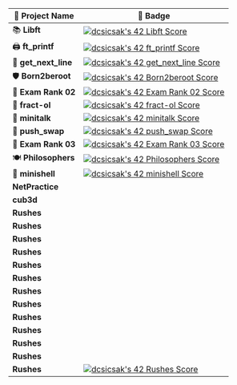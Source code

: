 | 🚀 **Project Name**       | 🏅 **Badge**                                                                                                                                              |
|--------------------|----------------------------------------------------------------------------------------------------------------------------------------------------|
| 📚 **Libft**           | [![dcsicsak's 42 Libft Score](https://badge.nimon.fr/api/v2/cm0i0l41w364801lt3tp2nno0/project/3623787)](https://github.com/Csicsi/42Vienna/tree/main/CommonCore/libft) |
| 🖨️ **ft_printf**       | [![dcsicsak's 42 ft_printf Score](https://badge.nimon.fr/api/v2/cm0i0l41w364801lt3tp2nno0/project/3635368)](https://github.com/Csicsi/42Vienna/tree/main/CommonCore/ft_printf) |
| 📝 **get_next_line**   | [![dcsicsak's 42 get_next_line Score](https://badge.nimon.fr/api/v2/cm0i0l41w364801lt3tp2nno0/project/3642897)](https://github.com/Csicsi/42Vienna/tree/main/CommonCore/get_next_line) |
| 🛡️ **Born2beroot**     | [![dcsicsak's 42 Born2beroot Score](https://badge.nimon.fr/api/v2/cm0i0l41w364801lt3tp2nno0/project/3643247)](https://github.com/Csicsi/42Vienna/tree/main/CommonCore/Born2beroot) |
| 🧠 **Exam Rank 02**    | [![dcsicsak's 42 Exam Rank 02 Score](https://badge.nimon.fr/api/v2/cm0i0l41w364801lt3tp2nno0/project/3674119)](https://github.com/Nimon77/badge42) |
| 🎨 **fract-ol**        | [![dcsicsak's 42 fract-ol Score](https://badge.nimon.fr/api/v2/cm0i0l41w364801lt3tp2nno0/project/3718913)](https://github.com/Csicsi/42Vienna/tree/main/CommonCore/fract-ol) |
| 📨 **minitalk**        | [![dcsicsak's 42 minitalk Score](https://badge.nimon.fr/api/v2/cm0i0l41w364801lt3tp2nno0/project/3723707)](https://github.com/Csicsi/42Vienna/tree/main/CommonCore/minitalk) |
| 🔢 **push_swap**       | [![dcsicsak's 42 push_swap Score](https://badge.nimon.fr/api/v2/cm0i0l41w364801lt3tp2nno0/project/3715315)](https://github.com/Csicsi/42Vienna/tree/main/CommonCore/push_swap) |
| 🧠 **Exam Rank 03**    | [![dcsicsak's 42 Exam Rank 03 Score](https://badge.nimon.fr/api/v2/cm0i0l41w364801lt3tp2nno0/project/3838059)](https://github.com/Nimon77/badge42) |
| 🍽️ **Philosophers**    | [![dcsicsak's 42 Philosophers Score](https://badge.nimon.fr/api/v2/cm0i0l41w364801lt3tp2nno0/project/3872058)](https://github.com/Nimon77/badge42) |
| 🐚 **minishell**       | [![dcsicsak's 42 minishell Score](https://badge.nimon.fr/api/v2/cm0i0l41w364801lt3tp2nno0/project/3872059)](https://github.com/Nimon77/badge42) |
|  **NetPractice**        | |
|  **cub3d**          | |
|  **Rushes**          | |
|  **Rushes**          | |
|  **Rushes**          | |
|  **Rushes**          | |
|  **Rushes**          | |
|  **Rushes**          | |
|  **Rushes**          | |
|  **Rushes**          | |
|  **Rushes**          | |
|  **Rushes**          | |
|  **Rushes**          | |
|  **Rushes**          | |
|  **Rushes**          | [![dcsicsak's 42 Rushes Score](https://badge.nimon.fr/api/v2/cm0i0l41w364801lt3tp2nno0/project/3631308)](https://github.com/Nimon77/badge42) |
